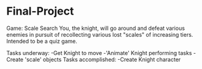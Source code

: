 # Final-Project
Game: Scale Search
You, the knight, will go around and defeat various enemies in pursuit of recollecting various lost
"scales" of increasing tiers. Intended to be a quiz game. 

Tasks underway:
-Get Knight to move
-'Animate' Knight performing tasks
-Create 'scale' objects
Tasks accomplished:
-Create Knight character


